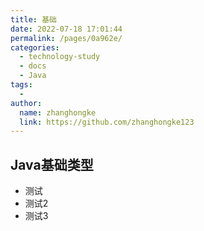 ```yaml
---
title: 基础
date: 2022-07-18 17:01:44
permalink: /pages/0a962e/
categories:
  - technology-study
  - docs
  - Java
tags:
  - 
author: 
  name: zhanghongke
  link: https://github.com/zhanghongke123
---
```

## Java基础类型
- 测试
- 测试2
- 测试3